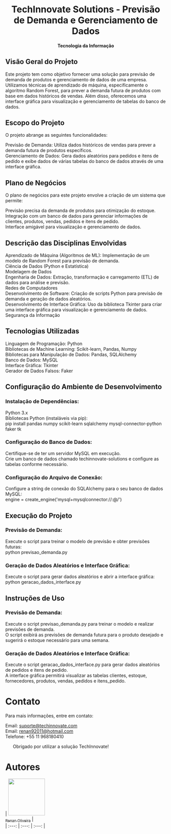 <h1 align="center"> TechInnovate Solutions - Previsão de Demanda e Gerenciamento de Dados </h1>
<h4 align="center">Tecnologia da Informação</h4>

<h2>Visão Geral do Projeto</h2>

Este projeto tem como objetivo fornecer uma solução para previsão de demanda de produtos e gerenciamento de dados de uma empresa. Utilizamos técnicas de aprendizado de máquina, especificamente o algoritmo Random Forest, para prever a demanda futura de produtos com base em dados históricos de vendas. Além disso, oferecemos uma interface gráfica para visualização e gerenciamento de tabelas do banco de dados.


<h2>Escopo do Projeto</h2>

O projeto abrange as seguintes funcionalidades:

Previsão de Demanda: Utiliza dados históricos de vendas para prever a demanda futura de produtos específicos.<br>
Gerenciamento de Dados: Gera dados aleatórios para pedidos e itens de pedido e exibe dados de várias tabelas do banco de dados através de uma interface gráfica.


<h2>Plano de Negócios</h2>

O plano de negócios para este projeto envolve a criação de um sistema que permite:

Previsão precisa da demanda de produtos para otimização do estoque.<br>
Integração com um banco de dados para gerenciar informações de clientes, produtos, vendas, pedidos e itens de pedido.<br>
Interface amigável para visualização e gerenciamento de dados.

<h2>Descrição das Disciplinas Envolvidas</h2>

Aprendizado de Máquina (Algoritmos de ML): Implementação de um modelo de Random Forest para previsão de demanda.<br>
Ciência de Dados (Python e Estatística)<br>
Modelagem de Dados<br>
Engenharia de Dados: Extração, transformação e carregamento (ETL) de dados para análise e previsão.<br>
Redes de Computadores<br>
Desenvolvimento de Software: Criação de scripts Python para previsão de demanda e geração de dados aleatórios.<br>
Desenvolvimento de Interface Gráfica: Uso da biblioteca Tkinter para criar uma interface gráfica para visualização e gerenciamento de dados.<br>
Segurança da Informação<br>

<h2>Tecnologias Utilizadas</h2>
Linguagem de Programação: Python<br>
Bibliotecas de Machine Learning: Scikit-learn, Pandas, Numpy<br>
Bibliotecas para Manipulação de Dados: Pandas, SQLAlchemy<br>
Banco de Dados: MySQL<br>
Interface Gráfica: Tkinter<br>
Gerador de Dados Falsos: Faker<br>

<h2>Configuração do Ambiente de Desenvolvimento</h2>

<h3>Instalação de Dependências:</h3>
Python 3.x<br>
Bibliotecas Python (instaláveis via pip):<br>
pip install pandas numpy scikit-learn sqlalchemy mysql-connector-python faker tk<br>

<h3>Configuração do Banco de Dados:</h3>
Certifique-se de ter um servidor MySQL em execução.<br>
Crie um banco de dados chamado techinnovate-solutions e configure as tabelas conforme necessário.<br>

<h3>Configuração do Arquivo de Conexão:</h3>
Configure a string de conexão do SQLAlchemy para o seu banco de dados MySQL:<br>
engine = create_engine('mysql+mysqlconnector://<root>:<root>@<localhost>/<techinnovate-solutionsnome>')

<h2>Execução do Projeto</h2>

<h3>Previsão de Demanda:</h3>
Execute o script para treinar o modelo de previsão e obter previsões futuras:<br>
python previsao_demanda.py

<h3>Geração de Dados Aleatórios e Interface Gráfica:</h3>
Execute o script para gerar dados aleatórios e abrir a interface gráfica:<br>
python geracao_dados_interface.py

<h2>Instruções de Uso</h2>

<h3>Previsão de Demanda:</h3>
Execute o script previsao_demanda.py para treinar o modelo e realizar previsões de demanda.<br>
O script exibirá as previsões de demanda futura para o produto desejado e sugerirá o estoque necessário para uma semana.

<h3>Geração de Dados Aleatórios e Interface Gráfica:</h3>
Execute o script geracao_dados_interface.py para gerar dados aleatórios de pedidos e itens de pedido.<br>
A interface gráfica permitirá visualizar as tabelas clientes, estoque, fornecedores, produtos, vendas, pedidos e itens_pedido.

<h1>Contato</h1>
Para mais informações, entre em contato:

Email: suporte@techinnovate.com<br>
Email: renan92011@hotmail.com<br>
Telefone: +55 11 968180410<br>
<ul>Obrigado por utilizar a solução TechInnovate!</ul>

# Autores

| [<img loading="lazy" src="https://avatars.githubusercontent.com/u/111291880?s=400&u=f42178536c3b43cac91e3fb58665566bd58115b7&v=4" width=115><br><sub>Renan Oliveira</sub>](https://github.com/RNanWP) |<br>
| :---: | :---: | :---: |
